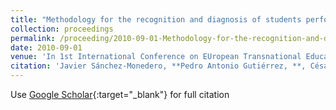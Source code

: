 ```yaml
---
title: "Methodology for the recognition and diagnosis of students performance by discriminant analisys and artificial neural networks"
collection: proceedings
permalink: /proceeding/2010-09-01-Methodology-for-the-recognition-and-diagnosis-of-students-performance-by-discriminant-analisys-and-artificial-neural-networks
date: 2010-09-01
venue: 'In 1st International Conference on EUropean Transnational Education (ICEUTE2010)'
citation: 'Javier Sánchez-Monedero, **Pedro Antonio Gutiérrez, **, César Hervás-Martínez, Manuel Cruz-Ramírez, Juan Carlos Fernández, , Francisco Fernandez-Navarro, &quot;Methodology for the recognition and diagnosis of students performance by discriminant analisys and artificial neural networks.&quot; In 1st International Conference on EUropean Transnational Education (ICEUTE2010), 2010, Burgos, Spain, pp.107-115.'
---
```

Use [Google Scholar](https://scholar.google.com/scholar?q=Methodology+for+the+recognition+and+diagnosis+of+students+performance+by+discriminant+analisys+and+artificial+neural+networks){:target="_blank"} for full citation